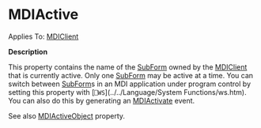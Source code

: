 




<h1 class="heading"><span class="name">MDIActive</span></h1>

Applies To: [MDIClient](./mdiclient.md)


**Description**


This property contains the name of the [SubForm](./subform.md) owned by the [MDIClient](./mdiclient.md) that is currently active. Only one [SubForm](./subform.md) may be active at a time. You can switch between [SubForm](./subform.md)s in an MDI application under program control by setting this property with [`⎕WS`](../../Language/System Functions/ws.htm). You can also do this by generating an [MDIActivate](./mdiactivate.md) event.


See also [MDIActiveObject](mdiactiveobject.md) property.



